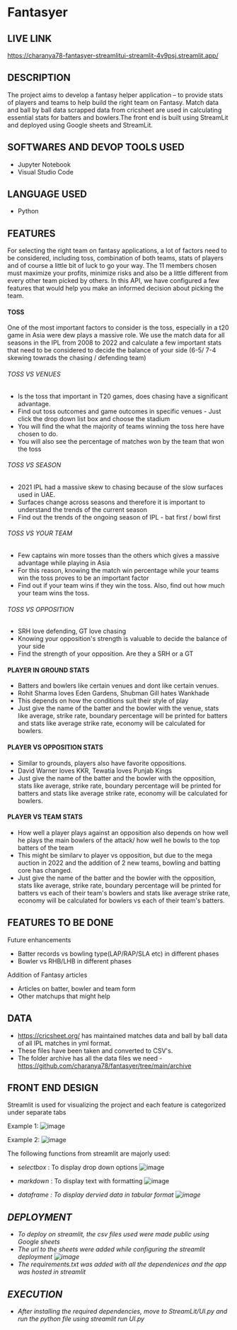 # Fantasyer

## LIVE LINK

https://charanya78-fantasyer-streamlitui-streamlit-4v9psj.streamlit.app/

## DESCRIPTION 

The project aims to develop a fantasy helper application – to provide stats of players and teams to help build the right team on Fantasy. Match data and ball by ball data scrapped data from cricsheet are used in calculating essential stats for batters and bowlers.The front end is built using StreamLit and deployed using Google sheets and StreamLit.

## SOFTWARES AND DEVOP TOOLS USED

- Jupyter Notebook
- Visual Studio Code

## LANGUAGE USED

- Python

## FEATURES

For selecting the right team on fantasy applications, a lot of factors need to be considered, including toss, combination of both teams, stats of players and of course a little bit of luck to go your way. The 11 members chosen must maximize your profits, minimize risks and also be a little different from every other team picked by others. In this API, we have configured a few features that would help you make an informed decision about picking the team.

#### TOSS

One of the most important factors to consider is the toss, especially in a t20 game in Asia were dew plays a massive role. We use the match data for all seasons in the IPL from 2008 to 2022 and calculate a few important stats that need to be considered to decide the balance of your side (6-5/ 7-4 skewing towrads the chasing / defending team)

###### TOSS VS VENUES
- Is the toss that important in T20 games, does chasing have a significant advantage.
- Find out toss outcomes and game outcomes in specific venues - Just click the drop down list box and choose the stadium
- You will find the what the majority of teams winning the toss here have chosen to do. 
- You will also see the percentage of matches won by the team that won the toss

###### TOSS VS SEASON
- 2021 IPL had a massive skew to chasing because of the slow surfaces used in UAE.
- Surfaces change across seasons and therefore it is important to understand the trends of the current season
- Find out the trends of the ongoing season of IPL - bat first / bowl first

###### TOSS VS YOUR TEAM
- Few captains win more tosses than the others which gives a massive advantage while playing in Asia
- For this reason, knowing the match win percentage while your teams win the toss proves to be an important factor
- Find out if your team wins if they win the toss. Also, find out how much your team wins the toss.

###### TOSS VS OPPOSITION
- SRH love defending, GT love chasing
- Knowing your opposition's strength is valuable to decide the balance of your side
- Find the strength of your opposition. Are they a SRH or a GT

#### PLAYER IN GROUND STATS
- Batters and bowlers like certain venues and dont like certain venues. 
- Rohit Sharma loves Eden Gardens, Shubman Gill hates Wankhade
- This depends on how the conditions suit their style of play
- Just give the name of the batter and the bowler with the venue, stats like average, strike rate, boundary percentage will be printed for batters and stats like average strike rate, economy will be calculated for bowlers.

#### PLAYER VS OPPOSITION STATS

- Similar to grounds, players also have favorite oppositions.
- David Warner loves KKR, Tewatia loves Punjab Kings
- Just give the name of the batter and the bowler with the opposition, stats like average, strike rate, boundary percentage will be printed for batters and stats like average strike rate, economy will be calculated for bowlers.

#### PLAYER VS TEAM STATS

- How well a player plays against an opposition also depends on how well he plays the main bowlers of the attack/ how well he bowls to the top batters of the team
- This might be similarv to player vs opposition, but due to the mega auction in 2022 and the addition of 2 new teams, bowling and batting core has changed.
- Just give the name of the batter and the bowler with the opposition, stats like average, strike rate, boundary percentage will be printed for batters vs each of their team's bowlers and stats like average strike rate, economy will be calculated for bowlers vs each of their team's batters.


## FEATURES TO BE DONE

Future enhancements
- Batter records vs bowling type(LAP/RAP/SLA etc) in different phases
- Bowler vs RHB/LHB in different phases

Addition of Fantasy articles
- Articles on batter, bowler and team form
- Other matchups that might help

## DATA

- https://cricsheet.org/ has maintained matches data and ball by ball data of all IPL matches in yml format. 
- These files have been taken and converted to CSV's. 
- The folder archive has all the data files we need - https://github.com/charanya78/fantasyer/tree/main/archive

## FRONT END DESIGN
Streamlit is used for visualizing the project and each feature is categorized under separate tabs

Example 1:
![image](https://user-images.githubusercontent.com/59957617/208448016-969292b9-9cab-424d-b199-b7b4e29d90f7.png)

Example 2:
![image](https://user-images.githubusercontent.com/59957617/208448113-452423f3-4c17-4673-8f87-ac62cefa8722.png)

The following functions from streamlit are majorly used:
- <i>selectbox</i>  : To display drop down options
![image](https://user-images.githubusercontent.com/59957617/208449293-f38108e9-e09a-4b93-af22-c643ac644710.png)

- <i>markdown</i>   : To display text with formatting
![image](https://user-images.githubusercontent.com/59957617/208449387-6447d3c5-5e0f-47df-a3a9-62df11f32c1d.png)

- <i>dataframe<i>   : To display dervied data in tabular format
![image](https://user-images.githubusercontent.com/59957617/208449504-19f85139-b00e-43a6-a450-d7c628302152.png)

## DEPLOYMENT

- To deploy on streamlit, the csv files used were made public using Google sheets
- The url to the sheets were added while configuring the streamlit deployment
  ![image](https://user-images.githubusercontent.com/45849930/208444727-baca4f2d-e7b2-47ff-b8cd-569e1e3acd96.png)
- The requirements.txt was added with all the dependenices and the app was hosted in streamlit

## EXECUTION 

- After installing the required dependencies, move to StreamLit/UI.py and run the python file using streamlit run UI.py


